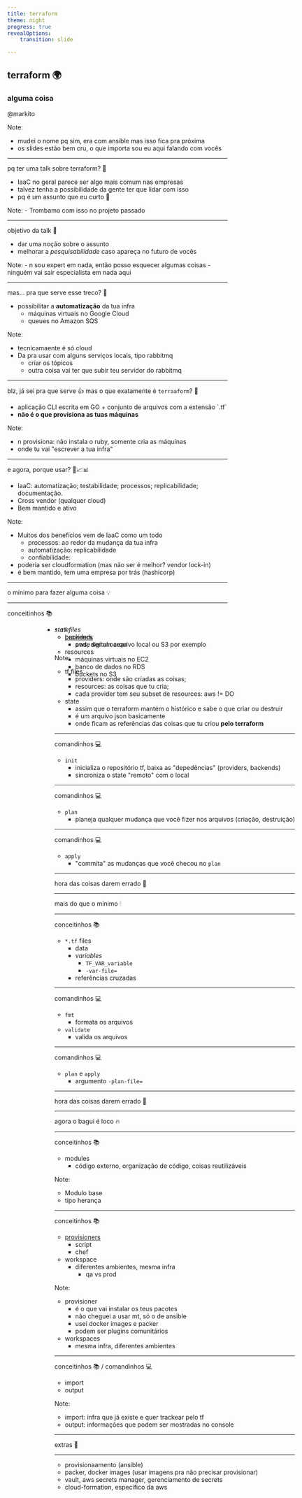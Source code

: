 ```yaml
---
title: terraform
theme: night
progress: true
revealOptions:
    transition: slide

---
```


<!-- .slide: data-background="https://i1.wp.com/windowscustomization.com/wp-content/uploads/2018/09/flat-earth.gif" -->

## terraform 🌍
### alguma coisa

@markito

Note:
- mudei o nome pq sim, era com ansible mas isso fica pra próxima
- os slides estão bem cru, o que importa sou eu aqui falando com vocês

---

<!-- .slide: data-background="https://picsum.photos/id/811/1080/720" -->

pq ter uma talk sobre terraform? 🧐

- IaaC no geral parece ser algo mais comum nas empresas
- talvez tenha a possibilidade da gente ter que lidar com isso
- pq é um assunto que eu curto 🤪

Note:
    - Trombamo com isso no projeto passado

----

<!-- .slide: data-background="https://picsum.photos/id/811/1080/720" -->

objetivo da talk 🎯

- dar uma noção sobre o assunto
- melhorar a _pesquisabilidade_ caso apareça no futuro de vocês

Note:
    - n sou expert em nada, então posso esquecer algumas coisas
    - ninguém vai sair especialista em nada aqui

---

<!-- .slide: data-background="https://picsum.photos/id/811/1080/720" -->

mas... pra que serve esse treco? 🤵

- possibilitar a **automatização** da tua infra
    - máquinas virtuais no Google Cloud
    - queues no Amazon SQS

Note:
- tecnicamaente é só cloud
- Da pra usar com alguns serviços locais, tipo rabbitmq
    - criar os tópicos
    - outra coisa vai ter que subir teu servidor do rabbitmq

----

<!-- .slide: data-background="https://picsum.photos/id/811/1080/720" -->

<span class="fragment fade-out">blz, já sei pra que serve 👍</span>
<span class="fragment">mas o que exatamente é `terraaform`? 🤔</span>

<ul class="fragment">
    <li>aplicação CLI escrita em GO + conjunto de arquivos com a extensão `.tf`</li>
    <li><b>não é o que provisiona as tuas máquinas</b></li>
</ul>

Note:
- n provisiona: não instala o ruby, somente cria as máquinas
- onde tu vai "escrever a tua infra"

----

<!-- .slide: data-background="https://picsum.photos/id/811/1080/720" -->

e agora, porque usar? 📄📈📊

<ul>
    <li class="fragment">
        IaaC: automatização; testabilidade; processos; replicabilidade; documentação.
    </li>
    <li class="fragment">Cross vendor (qualquer cloud)</li>
    <li class="fragment">Bem mantido e ativo</li>
</ul>

Note:
- Muitos dos benefícios vem de IaaC como um todo
    - processos: ao redor da mudança da tua infra
    - automatização: replicabilidade
    - confiabilidade:
- poderia ser cloudformation (mas não ser é melhor? vendor lock-in)
- é bem mantido, tem uma empresa por trás (hashicorp)

---

<!-- .slide: data-background="https://picsum.photos/id/172/1080/720" -->

o mínimo para fazer alguma coisa 💡

----

<!-- .slide: data-background="https://picsum.photos/id/172/1080/720" -->

conceitinhos 📚

<ul>
    <li style="position:absolute;left: 35%" class="fragment fade-out">
        <em><code>*.tf</code> files</em>
        <ul>
            <li>
                <a href="https://www.terraform.io/docs/providers/index.html">providers</a>
                <ul><li>aws, digital ocean</li></ul>
            </li>
            <li>
                resources
                <ul>
                    <li>máquinas virtuais no EC2</li>
                    <li>banco de dados no RDS</li>
                    <li>buckets no S3</li>
                </ul>
            </li>
        </ul>
    </li>
    <li style="position:absolute;left: 35%" class="fragment">
        <em>state</em>
        <ul>
            <li>
                <a href="https://www.terraform.io/docs/backends/types/index.html">backends</a>
                <ul><li>pode ser um arquivo local ou S3 por exemplo</li>
            </li>
        </ul>
    </li>
</ul>

Note:
- tf files
    - providers: onde são criadas as coisas;
    - resources: as coisas que tu cria;
    - cada provider tem seu subset de resources: aws != DO
- state
    - assim que o terraform mantém o histórico e sabe o que criar ou destruir
    - é um arquivo json basicamente
    - onde ficam as referências das coisas que tu criou **pelo terraform**

----

<!-- .slide: data-background="https://picsum.photos/id/172/1080/720" -->

comandinhos 💻

- `init`
    - inicializa o repositório tf, baixa as "depedências" (providers, backends)
    - sincroniza o state "remoto" com o local

----

<!-- .slide: data-background="https://picsum.photos/id/172/1080/720" -->

comandinhos 💻

- `plan`
    - planeja qualquer mudança que você fizer nos arquivos (criação, destruição)

----

<!-- .slide: data-background="https://picsum.photos/id/172/1080/720" -->

comandinhos 💻

- `apply`
    - "commita" as mudanças que você checou no `plan`

----

<!-- .slide: data-background="https://picsum.photos/id/172/1080/720" -->

hora das coisas darem errado 🚨

---

<!-- .slide: data-background="https://picsum.photos/id/681/1080/720" -->

mais do que o mínimo 🕯

----

<!-- .slide: data-background="https://picsum.photos/id/681/1080/720" -->

conceitinhos 📚

- `*.tf` files
    - data
    - _variables_
        - `TF_VAR_variable`
        - `-var-file=`
    - referências cruzadas

----

<!-- .slide: data-background="https://picsum.photos/id/681/1080/720" -->

comandinhos 💻

- `fmt`
    - formata os arquivos
-  `validate`
    - valida os arquivos

----

<!-- .slide: data-background="https://picsum.photos/id/681/1080/720" -->

comandinhos 💻

- `plan` e `apply`
    - argumento `-plan-file=`

----

<!-- .slide: data-background="https://picsum.photos/id/172/1080/720" -->

hora das coisas darem errado 🚨

---

<!-- .slide: data-background="https://picsum.photos/id/1031/1080/720" -->

agora o bagui é loco 🔥

----

<!-- .slide: data-background="https://picsum.photos/id/1031/1080/720" -->

conceitinhos 📚

- modules
    - código externo, organização de código, coisas reutilizáveis

Note:
- Modulo base
- tipo herança

----

<!-- .slide: data-background="https://picsum.photos/id/1031/1080/720" -->

conceitinhos 📚

- [provisioners](https://www.terraform.io/docs/provisioners/index.html)
    - script
    - chef
- workspace
    - diferentes ambientes, mesma infra
        - qa vs prod

Note:
- provisioner
    - é o que vai instalar os teus pacotes
    - não cheguei a usar mt, só o de ansible
    - usei docker images e packer
    - podem ser plugins comunitários
- workspaces
    - mesma infra, diferentes ambientes
----

<!-- .slide: data-background="https://picsum.photos/id/1031/1080/720" -->

conceitinhos 📚 / comandinhos 💻

- import
- output

Note:

- import: infra que já existe e quer trackear pelo tf
- output: informações que podem ser mostradas no console

---

<!-- .slide: data-background="https://picsum.photos/id/1022/1080/720" -->

extras 🎁

----

<!-- .slide: data-background="https://picsum.photos/id/1022/1080/720" -->

- provisionaamento (ansible)
- packer, docker images (usar imagens pra não precisar provisionar)
- vault, aws secrets manager, gerenciamento de secrets
- cloud-formation, específico da aws